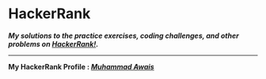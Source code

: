 # HackerRank

***My solutions to the practice exercises, coding challenges, and other problems on [HackerRank!](https://www.hackerrank.com/).***

---

**My HackerRank Profile :  [*Muhammad Awais*](https://www.hackerrank.com/muhammadawais261)**


